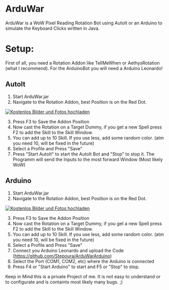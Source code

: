 # ArduWar

ArduWar is a WoW Pixel Reading Rotation Bot using AutoIt or an Arduino to simulate the Keyboard Clicks written in Java.

# Setup:

First of all, you need a Rotation Addon like TellMeWhen or AethysRotation (what I recommend). For the ArduinoBot you will need a Arduino Leonardo!

## AutoIt

1. Start ArduWar.jar 
2. Navigate to the Rotation Addon, best Position is on the Red Dot.

<a href="http://www.directupload.net" target="_blank"><img src="http://fs1.directupload.net/images/171212/d4h5h7se.png" title="Kostenlos Bilder und Fotos hochladen"></a>

3. Press F3 to Save the Addon Position
4. Now cast the Rotation on a Target Dummy, if you get a new Spell press F2 to add the Skill to the Skill Window.
5. You can add up to 10 Skill. If you use less, add some random color. (atm you need 10, will be fixed in the future)
6. Select a Profile and Press "Save"
7. Press "Start AutoIt" to start the AutoIt Bot and "Stop" to stop it. The Programm will send the Inputs to the most forward Window (Most likely WoW)

## Arduino

1. Start ArduWar.jar 
2. Navigate to the Rotation Addon, best Position is on the Red Dot.

<a href="http://www.directupload.net" target="_blank"><img src="http://fs1.directupload.net/images/171212/d4h5h7se.png" title="Kostenlos Bilder und Fotos hochladen"></a>

3. Press F3 to Save the Addon Position
4. Now cast the Rotation on a Target Dummy, if you get a new Spell press F2 to add the Skill to the Skill Window.
5. You can add up to 10 Skill. If you use less, add some random color. (atm you need 10, will be fixed in the future)
6. Select a Profile and Press "Save"
7. Connect you Arduino Leonardo and upload the Code (https://github.com/Stepoura/ArduWarArduino)
8. Select the Port (COM1, COM2, etc) where the Arduino is connected
8. Press F4 or "Start Arduino" to start and F5 or "Stop" to stop.


Keep in Mind this is a private Project of me. It is not easy to understand or to configurate and is containts most likely many bugs. ;)


